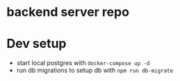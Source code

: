 # backend server repo

# Dev setup
- start local postgres with `docker-compose up -d`
- run db migrations to setup db with `npm run db-migrate`

